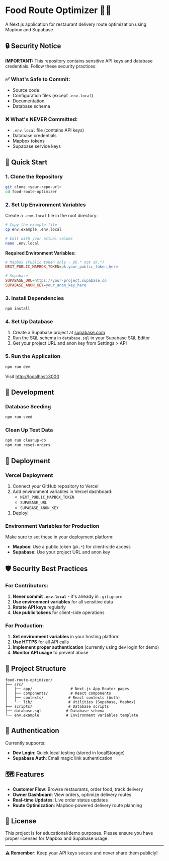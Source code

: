 # Food Route Optimizer 🍕🚚

A Next.js application for restaurant delivery route optimization using Mapbox and Supabase.

## 🔒 Security Notice

**IMPORTANT:** This repository contains sensitive API keys and database credentials. Follow these security practices:

### ✅ What's Safe to Commit:
- Source code
- Configuration files (except `.env.local`)
- Documentation
- Database schema

### ❌ What's NEVER Committed:
- `.env.local` file (contains API keys)
- Database credentials
- Mapbox tokens
- Supabase service keys

## 🚀 Quick Start

### 1. Clone the Repository
```bash
git clone <your-repo-url>
cd food-route-optimizer
```

### 2. Set Up Environment Variables
Create a `.env.local` file in the root directory:

```bash
# Copy the example file
cp env.example .env.local

# Edit with your actual values
nano .env.local
```

**Required Environment Variables:**
```ini
# Mapbox (Public token only - pk.* not sk.*)
NEXT_PUBLIC_MAPBOX_TOKEN=pk.your_public_token_here

# Supabase
SUPABASE_URL=https://your-project.supabase.co
SUPABASE_ANON_KEY=your_anon_key_here
```

### 3. Install Dependencies
```bash
npm install
```

### 4. Set Up Database
1. Create a Supabase project at [supabase.com](https://supabase.com)
2. Run the SQL schema in `database.sql` in your Supabase SQL Editor
3. Get your project URL and anon key from Settings > API

### 5. Run the Application
```bash
npm run dev
```

Visit [http://localhost:3000](http://localhost:3000)

## 🔧 Development

### Database Seeding
```bash
npm run seed
```

### Clean Up Test Data
```bash
npm run cleanup-db
npm run reset-orders
```

## 🚀 Deployment

### Vercel Deployment
1. Connect your GitHub repository to Vercel
2. Add environment variables in Vercel dashboard:
   - `NEXT_PUBLIC_MAPBOX_TOKEN`
   - `SUPABASE_URL`
   - `SUPABASE_ANON_KEY`
3. Deploy!

### Environment Variables for Production
Make sure to set these in your deployment platform:
- **Mapbox**: Use a public token (`pk.*`) for client-side access
- **Supabase**: Use your project URL and anon key

## 🛡️ Security Best Practices

### For Contributors:
1. **Never commit `.env.local`** - it's already in `.gitignore`
2. **Use environment variables** for all sensitive data
3. **Rotate API keys** regularly
4. **Use public tokens** for client-side operations

### For Production:
1. **Set environment variables** in your hosting platform
2. **Use HTTPS** for all API calls
3. **Implement proper authentication** (currently using dev login for demo)
4. **Monitor API usage** to prevent abuse

## 📁 Project Structure

```
food-route-optimizer/
├── src/
│   ├── app/                 # Next.js App Router pages
│   ├── components/          # React components
│   ├── contexts/           # React contexts (Auth)
│   └── lib/                # Utilities (Supabase, Mapbox)
├── scripts/                # Database scripts
├── database.sql           # Database schema
└── env.example            # Environment variables template
```

## 🔐 Authentication

Currently supports:
- **Dev Login**: Quick local testing (stored in localStorage)
- **Supabase Auth**: Email magic link authentication

## 🗺️ Features

- **Customer Flow**: Browse restaurants, order food, track delivery
- **Owner Dashboard**: View orders, optimize delivery routes
- **Real-time Updates**: Live order status updates
- **Route Optimization**: Mapbox-powered delivery route planning

## 📝 License

This project is for educational/demo purposes. Please ensure you have proper licenses for Mapbox and Supabase usage.

---

**⚠️ Remember:** Keep your API keys secure and never share them publicly!
